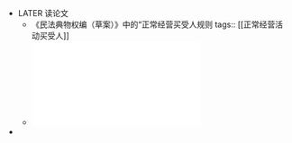 - LATER 读论文
	- 《民法典物权编（草案）》中的“正常经营买受人规则
	  tags:: [[正常经营活动买受人]]
	- ![《民法典物权编(草案)》中的“正常经营买受人规则”_纪海龙.pdf](../assets/《民法典物权编(草案)》中的“正常经营买受人规则”_纪海龙_1650903132213_0.pdf)
-